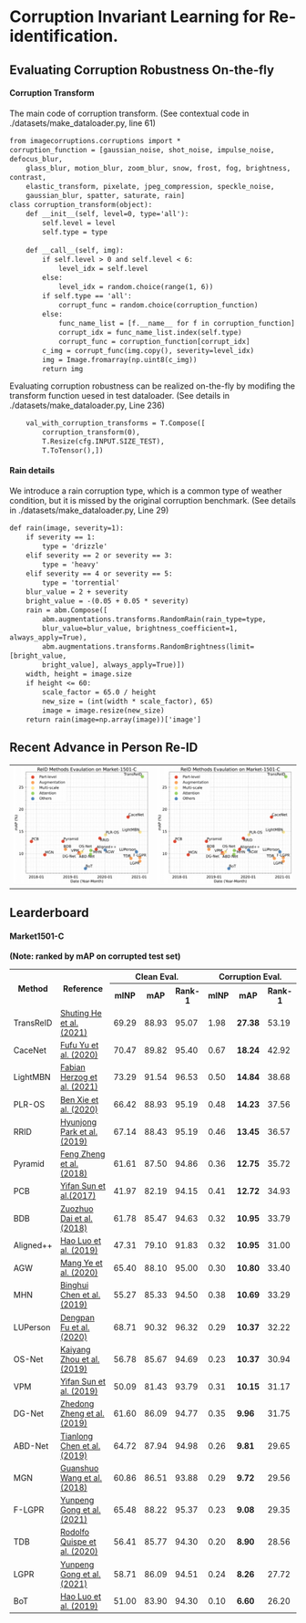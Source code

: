 # Corruption Invariant Learning for Re-identification.


## Evaluating Corruption Robustness On-the-fly

#### Corruption Transform

The main code of corruption transform. (See contextual code in ./datasets/make_dataloader.py, line 61)

    from imagecorruptions.corruptions import *
    corruption_function = [gaussian_noise, shot_noise, impulse_noise, defocus_blur,
        glass_blur, motion_blur, zoom_blur, snow, frost, fog, brightness, contrast,
        elastic_transform, pixelate, jpeg_compression, speckle_noise,
        gaussian_blur, spatter, saturate, rain]
    class corruption_transform(object):
        def __init__(self, level=0, type='all'):
            self.level = level
            self.type = type

        def __call__(self, img):
            if self.level > 0 and self.level < 6:
                level_idx = self.level
            else:
                level_idx = random.choice(range(1, 6))
            if self.type == 'all':
                corrupt_func = random.choice(corruption_function)
            else:
                func_name_list = [f.__name__ for f in corruption_function]
                corrupt_idx = func_name_list.index(self.type)
                corrupt_func = corruption_function[corrupt_idx]
            c_img = corrupt_func(img.copy(), severity=level_idx)
            img = Image.fromarray(np.uint8(c_img))
            return img

Evaluating corruption robustness can be realized on-the-fly by modifing the transform function uesed in test dataloader. (See details in ./datasets/make_dataloader.py, Line 236)

        val_with_corruption_transforms = T.Compose([
            corruption_transform(0),
            T.Resize(cfg.INPUT.SIZE_TEST),
            T.ToTensor(),])

#### Rain details
We introduce a rain corruption type, which is a common type of weather condition, but it is missed by the original corruption benchmark. (See details in ./datasets/make_dataloader.py, Line 29)

    def rain(image, severity=1):
        if severity == 1:
            type = 'drizzle'
        elif severity == 2 or severity == 3:
            type = 'heavy'
        elif severity == 4 or severity == 5:
            type = 'torrential'
        blur_value = 2 + severity
        bright_value = -(0.05 + 0.05 * severity)
        rain = abm.Compose([
            abm.augmentations.transforms.RandomRain(rain_type=type, 
            blur_value=blur_value, brightness_coefficient=1, always_apply=True),
            abm.augmentations.transforms.RandomBrightness(limit=[bright_value, 
            bright_value], always_apply=True)])
        width, height = image.size
        if height <= 60:
            scale_factor = 65.0 / height
            new_size = (int(width * scale_factor), 65)
            image = image.resize(new_size)
        return rain(image=np.array(image))['image']



## Recent Advance in Person Re-ID

<table><tr>
<td> <img src='./imgs/market.png' width=100%> </td>
<td> <img src='./imgs/market_c.png' width=100%> </td>
</tr></table>


## Learderboard

#### Market1501-C 
**(Note: ranked by mAP on corrupted test set)**
<table>
    <tr>
        <th rowspan="2"> Method</th>
        <th rowspan="2"> Reference </th>
        <th colspan="3">Clean Eval.</th>
        <th colspan="3">Corruption Eval.</th>
    </tr>
    <tr>
        <th>mINP</th> <th>mAP</th> <th>Rank-1</th>
        <th>mINP</th> <th>mAP</th> <th>Rank-1</th>
    </tr>
    <tr>
        <td> TransReID </td> 
        <td> <a href="https://arxiv.org/abs/2102.04378"> Shuting He et al. (2021) </a> </td>
        <td> 69.29 </td> <td> 88.93 </td> <td> 95.07 </td>
        <td> 1.98 </td>  <td> <b>27.38</b> </td> <td> 53.19 </td>
    </tr>
    <tr>
        <td> CaceNet </td>
        <td> <a href="https://arxiv.org/abs/2009.05250"> Fufu Yu et al. (2020) </a> </td>
        <td> 70.47 </td> <td> 89.82 </td> <td> 95.40 </td>
        <td> 0.67 </td>  <td> <b>18.24</b> </td> <td> 42.92 </td>
    </tr>
    <tr>
        <td> LightMBN </td> 
        <td> <a href="https://arxiv.org/abs/2101.10774"> Fabian Herzog et al. (2021) </a> </td>
        <td> 73.29 </td> <td> 91.54 </td> <td> 96.53 </td>
        <td> 0.50 </td> <td> <b>14.84</b> </td> <td> 38.68 </td>
    </tr>
    <tr>
        <td> PLR-OS </td> 
        <td> <a href="https://arxiv.org/abs/2001.07442"> Ben Xie et al. (2020) </a> </td>
        <td> 66.42 </td> <td> 88.93 </td> <td> 95.19 </td>
        <td> 0.48 </td> <td> <b>14.23</b> </td> <td> 37.56 </td>
    </tr>
    <tr>
        <td> RRID </td> 
        <td> <a href="https://arxiv.org/abs/1911.09318"> Hyunjong Park et al. (2019) </a> </td>
        <td> 67.14 </td> <td> 88.43 </td> <td> 95.19 </td>
        <td> 0.46 </td> <td> <b>13.45</b> </td> <td> 36.57 </td>
    </tr>
    <tr>
        <td> Pyramid </td> 
        <td> <a href="https://arxiv.org/abs/1810.12193"> Feng Zheng et al. (2018) </a> </td>
        <td> 61.61 </td> <td> 87.50 </td> <td> 94.86 </td>
        <td> 0.36 </td> <td> <b>12.75</b> </td> <td> 35.72 </td>
    </tr>
    <tr>
        <td> PCB </td> 
        <td> <a href="https://arxiv.org/abs/1711.09349"> Yifan Sun et al.(2017) </a> </td>
        <td> 41.97 </td> <td> 82.19 </td> <td> 94.15 </td>
        <td> 0.41 </td>  <td> <b>12.72</b> </td> <td> 34.93 </td>
    </tr>
    <tr>
        <td> BDB </td> 
        <td> <a href="https://arxiv.org/abs/1811.07130"> Zuozhuo Dai et al. (2018) </a> </td>
        <td> 61.78 </td> <td> 85.47 </td> <td> 94.63 </td>
        <td> 0.32 </td> <td> <b>10.95</b> </td> <td> 33.79 </td>
    </tr>
    <tr>
        <td> Aligned++ </td> 
        <td> <a href="https://www.sciencedirect.com/science/article/abs/pii/S0031320319302031"> Hao Luo et al. (2019) </a> </td>
        <td> 47.31 </td> <td> 79.10 </td> <td> 91.83 </td>
        <td> 0.32 </td> <td> <b>10.95</b> </td> <td> 31.00 </td>
    </tr>
    <tr>
        <td> AGW </td> 
        <td> <a href="https://arxiv.org/abs/2001.04193v2"> Mang Ye et al. (2020) </a> </td>
        <td> 65.40 </td> <td> 88.10 </td> <td> 95.00 </td>
        <td> 0.30 </td> <td> <b>10.80</b> </td> <td> 33.40 </td>
    </tr>
    <tr>
        <td> MHN </td> 
        <td> <a href="https://arxiv.org/abs/1908.05819"> Binghui Chen et al. (2019) </a> </td>
        <td> 55.27 </td> <td> 85.33 </td> <td> 94.50 </td>
        <td> 0.38 </td> <td> <b>10.69</b> </td> <td> 33.29 </td>
    </tr>
    <tr>
        <td> LUPerson </td> 
        <td> <a href="https://arxiv.org/abs/2012.03753"> Dengpan Fu et al. (2020) </a> </td>
        <td> 68.71 </td> <td> 90.32 </td> <td> 96.32 </td>
        <td> 0.29 </td> <td> <b>10.37</b> </td> <td> 32.22 </td>
    </tr>
    <tr>
        <td> OS-Net </td> 
        <td> <a href="https://arxiv.org/abs/1905.00953"> Kaiyang Zhou et al. (2019) </a> </td>
        <td> 56.78 </td> <td> 85.67 </td> <td> 94.69 </td>
        <td> 0.23 </td> <td> <b>10.37</b> </td> <td> 30.94 </td>
    </tr>
    <tr>
        <td> VPM </td> 
        <td> <a href="https://arxiv.org/abs/1904.00537"> Yifan Sun et al. (2019) </a> </td>
        <td> 50.09 </td> <td> 81.43 </td> <td> 93.79 </td>
        <td> 0.31 </td> <td> <b>10.15</b> </td> <td> 31.17 </td>
    </tr>
    <tr>
        <td> DG-Net </td> 
        <td> <a href="https://arxiv.org/abs/1904.07223"> Zhedong Zheng et al. (2019) </a> </td>
        <td> 61.60 </td> <td> 86.09 </td> <td> 94.77 </td>
        <td> 0.35 </td> <td> <b>9.96</b> </td> <td> 31.75 </td>
    </tr>
    <tr>
        <td> ABD-Net </td> 
        <td> <a href="https://arxiv.org/abs/1908.01114"> Tianlong Chen et al. (2019) </a> </td>
        <td> 64.72 </td> <td> 87.94 </td> <td> 94.98 </td>
        <td> 0.26 </td> <td> <b>9.81</b> </td> <td> 29.65 </td>
    </tr>
    <tr>
        <td> MGN </td> 
        <td> <a href="https://arxiv.org/abs/1804.01438"> Guanshuo Wang et al.(2018) </a> </td>
        <td> 60.86 </td> <td> 86.51 </td> <td> 93.88 </td>
        <td> 0.29 </td> <td> <b>9.72</b> </td> <td> 29.56 </td>
    </tr>
    <tr>
        <td> F-LGPR </td> 
        <td> <a href="https://arxiv.org/abs/2101.08783"> Yunpeng Gong et al. (2021) </a> </td>
        <td> 65.48 </td> <td> 88.22 </td> <td> 95.37 </td>
        <td> 0.23 </td> <td> <b>9.08</b> </td> <td> 29.35 </td>
    </tr>
    <tr>
        <td> TDB </td> 
        <td> <a href="https://arxiv.org/abs/2010.05435"> Rodolfo Quispe et al. (2020) </a> </td>
        <td> 56.41 </td> <td> 85.77 </td> <td> 94.30 </td>
        <td> 0.20 </td> <td> <b>8.90</b> </td> <td> 28.56 </td>
    </tr>
    <tr>
        <td> LGPR </td> 
        <td> <a href="https://arxiv.org/abs/2101.08783"> Yunpeng Gong et al. (2021) </a> </td>
        <td> 58.71 </td> <td> 86.09 </td> <td> 94.51 </td>
        <td> 0.24 </td> <td> <b>8.26</b> </td> <td> 27.72 </td>
    </tr>
    <tr>
        <td> BoT </td> 
        <td> <a href="https://arxiv.org/abs/1906.08332"> Hao Luo et al. (2019) </a> </td>
        <td> 51.00 </td> <td> 83.90 </td> <td> 94.30 </td>
        <td> 0.10 </td> <td> <b>6.60</b> </td> <td> 26.20 </td>
    </tr>
</table>
